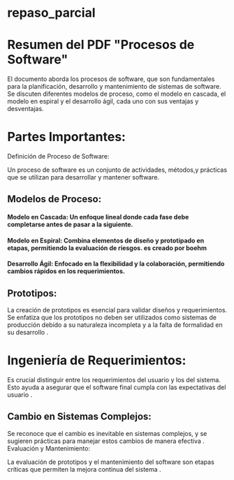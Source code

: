 # repaso_parcial
# Resumen del PDF "Procesos de Software"
El documento aborda los procesos de software, que son fundamentales para la planificación, desarrollo y mantenimiento de sistemas de software. Se discuten diferentes modelos de proceso, como el modelo en cascada, el modelo en espiral y el desarrollo ágil, cada uno con sus ventajas y desventajas.

# Partes Importantes:
Definición de Proceso de Software:

Un proceso de software es un conjunto de actividades, métodos,y prácticas que se utilizan para desarrollar y mantener software.

## Modelos de Proceso:

#### Modelo en Cascada: Un enfoque lineal donde cada fase debe completarse antes de pasar a la siguiente.
#### Modelo en Espiral: Combina elementos de diseño y prototipado en etapas, permitiendo la evaluación de riesgos. es creado por boehm
#### Desarrollo Ágil: Enfocado en la flexibilidad y la colaboración, permitiendo cambios rápidos en los requerimientos.
## Prototipos:

La creación de prototipos es esencial para validar diseños y requerimientos. Se enfatiza que los prototipos no deben ser utilizados como sistemas de producción debido a su naturaleza incompleta y a la falta de formalidad en su desarrollo .
# Ingeniería de Requerimientos:

Es crucial distinguir entre los requerimientos del usuario y los del sistema. Esto ayuda a asegurar que el software final cumpla con las expectativas del usuario .
## Cambio en Sistemas Complejos:

Se reconoce que el cambio es inevitable en sistemas complejos, y se sugieren prácticas para manejar estos cambios de manera efectiva .
Evaluación y Mantenimiento:

La evaluación de prototipos y el mantenimiento del software son etapas críticas que permiten la mejora continua del sistema .